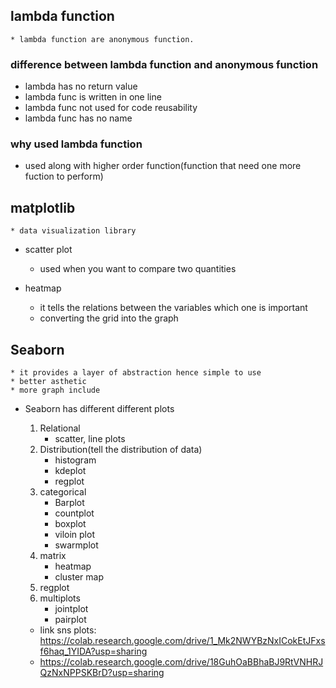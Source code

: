 ## lambda function
    * lambda function are anonymous function.
### difference between lambda function and anonymous function
* lambda has no return value
* lambda func is written in one line
* lambda func not used for code reusability
* lambda func has no name

### why used lambda function
* used along with higher order function(function that need one more fuction to perform)

## matplotlib
    * data visualization library

* scatter plot
    * used when you want to compare two quantities

* heatmap
    * it tells the relations between the variables which one is important
    * converting the grid into the graph

## Seaborn
    * it provides a layer of abstraction hence simple to use
    * better asthetic
    * more graph include
* Seaborn has different different plots
    1. Relational 
        * scatter, line plots
    2. Distribution(tell the distribution of data)
        * histogram
        * kdeplot
        * regplot
    3. categorical
        * Barplot
        * countplot
        * boxplot
        * viloin plot
        * swarmplot
    4. matrix
        * heatmap
        * cluster map
    5. regplot
    6. multiplots
        * jointplot
        * pairplot 

    * link sns plots: https://colab.research.google.com/drive/1_Mk2NWYBzNxICokEtJFxsf6haq_1YIDA?usp=sharing
    * https://colab.research.google.com/drive/18GuhOaBBhaBJ9RtVNHRJQzNxNPPSKBrD?usp=sharing

    



